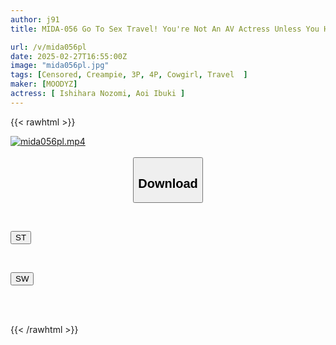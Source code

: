 ```yaml
---
author: j91
title: MIDA-056 Go To Sex Travel! You're Not An AV Actress Unless You Have Sex! Two Best Friends Have Sex And Cum Inside Each Other ☆ In The Tropics Ibuki Aoi Nozomi Ishihara

url: /v/mida056pl
date: 2025-02-27T16:55:00Z
image: "mida056pl.jpg"
tags: [Censored, Creampie, 3P, 4P, Cowgirl, Travel	]
maker: [MOODYZ]
actress: [ Ishihara Nozomi, Aoi Ibuki ]
---
```



{{< rawhtml >}}

<div class="video" data-videoid="gLkQ9yxz7vuqM06">
    <a href="javascript:;">
        <img src="/v/mida056pl/mida056pl.jpg" width="WIDTH" height="HEIGHT" alt="mida056pl.mp4" loading="lazy">
    </a>
</div>

<script type="text/javascript" src="https://j91.asia/asset/on-demand-st.js"></script>

<br>
  <link rel="stylesheet" href="https://j91.asia/asset/bs5.css">
  
  <center>
  <button class="btn btn-primary" type="button" data-bs-toggle="collapse" data-bs-target=".multi-collapse" aria-expanded="false" aria-controls="multiCollapseExample1 multiCollapseExample2"><h2>Download</h2></button></center>
</p>
<div class="row">
  <div class="col">
    <div class="collapse multi-collapse" id="multiCollapseExample1">
      <div class="card card-body">
	      	      <br>
<div class="buttons">  
<p><a href="/v/mida056pl/st.html" target="_blank"><button class="btn-hover color-3"><i class="fa fa-download"></i> ST</button></a></p></div>
    </div>
  </div>
</div>
  <div class="col">
    <div class="collapse multi-collapse" id="multiCollapseExample2">
      <div class="card card-body">
	      <br>
<div class="buttons">
<p><a href="/v/mida056pl/sw.html" target="_blank"><button class="btn-hover color-2"><i class="fa fa-download"></i> SW</button></a></p></div>
<br><br>
      </div>
    </div>
  </div>
</div>

{{< /rawhtml >}}